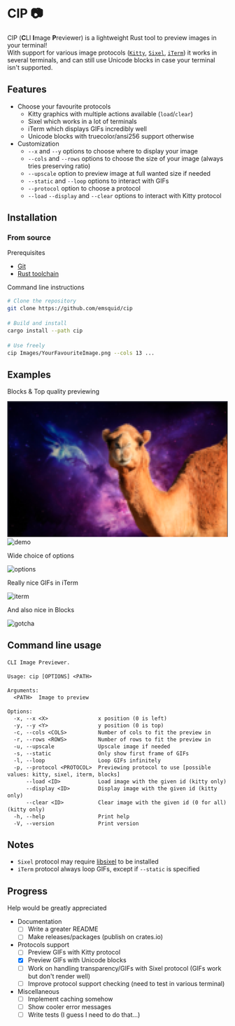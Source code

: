 # CIP 📷

CIP (**C**LI **I**mage **P**reviewer) is a lightweight Rust tool to preview images in your terminal!
<br>
With support for various image protocols ([`Kitty`](https://sw.kovidgoyal.net/kitty/graphics-protocol/), [`Sixel`](https://saitoha.github.io/libsixel/), [`iTerm`](https://iterm2.com/documentation-images.html)) it works in several terminals, and can still use Unicode blocks in case your terminal isn't supported.

## Features

- Choose your favourite protocols
    * Kitty graphics with multiple actions available (`load`/`clear`)
    * Sixel which works in a lot of terminals
    * iTerm which displays GIFs incredibly well
    * Unicode blocks with truecolor/ansi256 support otherwise
- Customization
    * `--x` and `--y` options to choose where to display your image
    * `--cols` and `--rows` options to choose the size of your image (always tries preserving ratio)
    * `--upscale` option to preview image at full wanted size if needed
    * `--static` and `--loop` options to interact with GIFs
    * `--protocol` option to choose a protocol
    * `--load` `--display` and `--clear` options to interact with Kitty protocol

## Installation

### From source

Prerequisites
- [Git](https://git-scm.com/downloads)
- [Rust toolchain](https://www.rust-lang.org/tools/install)

Command line instructions
```bash
# Clone the repository
git clone https://github.com/emsquid/cip

# Build and install
cargo install --path cip

# Use freely
cip Images/YourFavouriteImage.png --cols 13 ...
```

## Examples

Blocks & Top quality previewing

![demo](examples/blocks.png)
![demo](examples/top_quality.png)

Wide choice of options

![options](examples/options.gif)

Really nice GIFs in iTerm

![iterm](examples/iterm.gif)

And also nice in Blocks

![gotcha](examples/blocks.gif)

## Command line usage

```
CLI Image Previewer.

Usage: cip [OPTIONS] <PATH>

Arguments:
  <PATH>  Image to preview

Options:
  -x, --x <X>                x position (0 is left)
  -y, --y <Y>                y position (0 is top)
  -c, --cols <COLS>          Number of cols to fit the preview in
  -r, --rows <ROWS>          Number of rows to fit the preview in
  -u, --upscale              Upscale image if needed
  -s, --static               Only show first frame of GIFs
  -l, --loop                 Loop GIFs infinitely
  -p, --protocol <PROTOCOL>  Previewing protocol to use [possible values: kitty, sixel, iterm, blocks]
      --load <ID>            Load image with the given id (kitty only)
      --display <ID>         Display image with the given id (kitty only)
      --clear <ID>           Clear image with the given id (0 for all) (kitty only)
  -h, --help                 Print help
  -V, --version              Print version
```

## Notes 

- `Sixel` protocol may require [libsixel](https://github.com/saitoha/libsixel) to be installed
- `iTerm` protocol always loop GIFs, except if `--static` is specified

## Progress

Help would be greatly appreciated

- Documentation
    * [ ] Write a greater README
    * [ ] Make releases/packages (publish on crates.io)
- Protocols support
    * [ ] Preview GIFs with Kitty protocol
    * [x] Preview GIFs with Unicode blocks
    * [ ] Work on handling transparency/GIFs with Sixel protocol (GIFs work but don't render well)
    * [ ] Improve protocol support checking (need to test in various terminal)
- Miscellaneous
    * [ ] Implement caching somehow
    * [ ] Show cooler error messages
    * [ ] Write tests (I guess I need to do that...)
